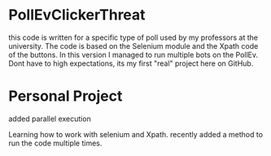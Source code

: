 # PollEvClickerThreat
this code is written for a specific type of poll used by my professors at the university. The code is based on the Selenium module and the Xpath code of the buttons. 
In this version I managed to run multiple bots on the PollEv.
Dont have to high expectations, its my first "real" project here on GitHub. 

# Personal Project
added parallel execution

Learning how to work with selenium and Xpath.
recently added a method to run the code multiple times.


